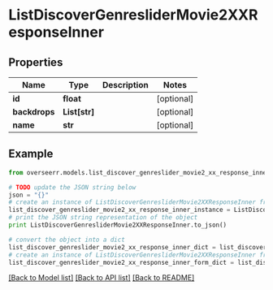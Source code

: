 # ListDiscoverGenresliderMovie2XXResponseInner


## Properties

Name | Type | Description | Notes
------------ | ------------- | ------------- | -------------
**id** | **float** |  | [optional] 
**backdrops** | **List[str]** |  | [optional] 
**name** | **str** |  | [optional] 

## Example

```python
from overseerr.models.list_discover_genreslider_movie2_xx_response_inner import ListDiscoverGenresliderMovie2XXResponseInner

# TODO update the JSON string below
json = "{}"
# create an instance of ListDiscoverGenresliderMovie2XXResponseInner from a JSON string
list_discover_genreslider_movie2_xx_response_inner_instance = ListDiscoverGenresliderMovie2XXResponseInner.from_json(json)
# print the JSON string representation of the object
print ListDiscoverGenresliderMovie2XXResponseInner.to_json()

# convert the object into a dict
list_discover_genreslider_movie2_xx_response_inner_dict = list_discover_genreslider_movie2_xx_response_inner_instance.to_dict()
# create an instance of ListDiscoverGenresliderMovie2XXResponseInner from a dict
list_discover_genreslider_movie2_xx_response_inner_form_dict = list_discover_genreslider_movie2_xx_response_inner.from_dict(list_discover_genreslider_movie2_xx_response_inner_dict)
```
[[Back to Model list]](../README.md#documentation-for-models) [[Back to API list]](../README.md#documentation-for-api-endpoints) [[Back to README]](../README.md)



